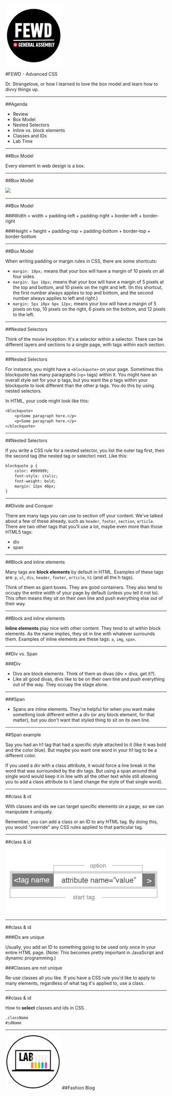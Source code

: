 ![GeneralAssemb.ly](../../img/icons/FEWD_Logo.png)

#FEWD - Advanced CSS

Dr. Strangelove, or how I learned to love the box model and learn how to divvy things up.

---


##Agenda

*	Review
*	Box Model
*	Nested Selectors
*	Inline vs. block elements
*	Classes and IDs
*	Lab Time

---

##Box Model

Every element in web design is a box. 

---


##Box Model

![](http://www.mandalatv.net/itp/drivebys/css/lib/img/box_model.gif)

---

##Box Model

###Width = width + padding-left + padding-right + border-left + border-right

###Height = height + padding-top + padding-bottom + border-top + border-bottom

---

##Box Model

When writing padding or margin rules in CSS, there are some shortcuts:

- ```margin: 10px;``` means that your box will have a margin of 10 pixels on all four sides.
- ```margin: 5px 10px;``` means that your box will have a margin of 5 pixels at the top and bottom, and 10 pixels on the right and left. (In this shortcut, the first number always applies to top and bottom, and the second number always applies to left and right.)
- ```margin: 5px 10px 6px 12px;``` means your box will have a margin of 5 pixels on top, 10 pixels on the right, 6 pixels on the bottom, and 12 pixels to the left.

---

##Nested Selectors 

Think of the movie Inception: It's a selector within a selector. There can be different layers and sections to a single page, with tags within each section.

---

##Nested Selectors

For instance, you might have a ```<blockquote>``` on your page. Sometimes this blockquote has many paragraphs (```<p>``` tags) within it. You might have an overall style set for your p tags, but you want the p tags within your blockquote to look different than the other p tags. You do this by using nested selectors.

In HTML, your code might look like this:


```
<blockquote>
    <p>Some paragraph here.</p>
    <p>Some paragraph here.</p>
</blockquote>
```


---

##Nested Selectors

If you write a CSS rule for a nested selector, you list the outer tag first, then the second tag (the nested tag or selector) next. Like this:


```
blockquote p {
    color: #999999;
    font-style: italic;
    font-weight: bold;
    margin: 12px 40px;
}
```

---

##Divide and Conquer

There are many tags you can use to section off your content. We've talked about a few of these already, such as ```header```, ```footer```, ```section```, ```article```. There are two other tags that you'll use a lot, maybe even more than those HTML5 tags:

* div
* span

---

##Block and inline elements

Many tags are __block elements__ by default in HTML. Examples of these tags are: ```p```, ```ul```, ```div```, ```header```, ```footer```, ```article```, ```h1``` (and all the h tags). 

Think of them as giant boxes. They are good containers. They also tend to occupy the entire width of your page by default (unless you tell it not to). This often means they sit on their own line and push everything else out of their way.

---

##Block and inline elements

__Inline elements__ play nice with other content. They tend to sit within block elements. As the name implies, they sit in line with whatever surrounds them. Examples of inline elements are these tags: ```a```, ```img```, ```span```.

---

##Div vs. Span

###Div

* Divs are block elements. Think of them as divas (div = diva, get it?). 
* Like all good divas, divs like to be on their own line and push everything out of the way. They occupy the stage alone. 

---

###Span

* Spans are inline elements. They're helpful for when you want make something look different within a div (or any block element, for that matter), but you don't want that styled thing to sit on its own line. 

---

##Span example

Say you had an h1 tag that had a specific style attached to it (like it was bold and the color blue). But maybe you want one word in your h1 tag to be a different color.

If you used a div with a class attribute, it would force a line break in the word that was surrounded by the div tags. But using a span around that single word would keep it in line with all the other text while still allowing you to add a class attribute to it (and change the style of that single word).

---

##class & id

With classes and ids we can target specific elements on a page, so we can manipulate it uniquely.

Remember, you can add a class or an ID to any HTML tag. By doing this, you would "override" any CSS rules applied to that particular tag.

---

##class & id

![](../../img/unit_1/tags_attributes.png)

---

##class & id

###IDs are unique

Usually, you add an ID to something going to be used only once in your entire HTML page. (Note: This becomes pretty important in JavaScript and dynamic programming.)


###Classes are not unique

Re-use classes all you like. If you have a CSS rule you'd like to apply to many elements, regardless of what tag it's applied to, use a class.

---

##class & id

How to __select__ classes and ids in CSS

```
.className
#idName
```

---

![GeneralAssemb.ly](../../img/icons/exercise_icon_md.png)
##Fashion Blog